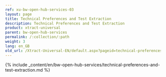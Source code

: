 ```yaml
---
ref: xu-bw-open-hub-services-03
layout: page
title: Technical Preferences and Test Extraction
description: Technical Preferences and Test Extraction
product: xtract-universal
parent: bw-open-hub-services
permalink: /:collection/:path
weight: 3
lang: en_GB
old_url: /Xtract-Universal-EN/default.aspx?pageid=technical-preferences-and-test-extraction
---
```

{% include _content/en/bw-open-hub-services/technical-preferences-and-test-extraction.md %}

